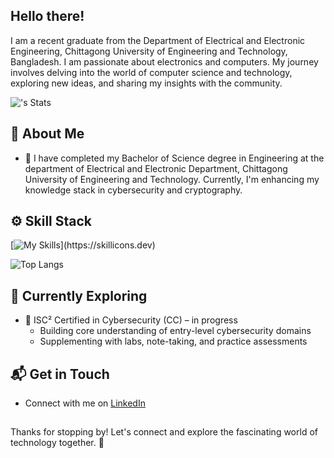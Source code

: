 ## Hello there!

I am a recent graduate from the Department of Electrical and Electronic Engineering, Chittagong University of Engineering and Technology, Bangladesh. I am passionate about electronics and computers. My journey involves delving into the world of computer science and technology, exploring new ideas, and sharing my insights with the community.

![<username>'s Stats](https://github-readme-stats.vercel.app/api?username=skywalker478&show_icons=true&theme=transparent)  

## 🚀 About Me

- 🔭 I have completed my Bachelor of Science degree in Engineering at the department of Electrical and Electronic Department, Chittagong University of Engineering and Technology. Currently, I'm enhancing my knowledge stack in cybersecurity and cryptography.

## ⚙️ Skill Stack
[![My Skills](https://skillicons.dev/icons?i=c,cpp,python,r,matlab,arduino,docker,arch,linux,latex,)](https://skillicons.dev)

![Top Langs](https://github-readme-stats.vercel.app/api/top-langs/?username=skywalker478&layout=donut&theme=transparent)

## 🌱 Currently Exploring

- 🚀 ISC² Certified in Cybersecurity (CC) – in progress
  - Building core understanding of entry-level cybersecurity domains
  - Supplementing with labs, note-taking, and practice assessments

## 📬 Get in Touch

- Connect with me on [LinkedIn](https://www.linkedin.com/in/skywalker478)

##
Thanks for stopping by! Let's connect and explore the fascinating world of technology together. 🚀
<!--
**skywalker478/skywalker478** is a ✨ _special_ ✨ repository because its `README.md` (this file) appears on your GitHub profile.

Here are some ideas to get you started:

- 🔭 I’m currently working on ...
- 🌱 I’m currently learning ...
- 👯 I’m looking to collaborate on ...
- 🤔 I’m looking for help with ...
- 💬 Ask me about ...
- 📫 How to reach me: ...
- 😄 Pronouns: ...
- ⚡ Fun fact: ...
-->
